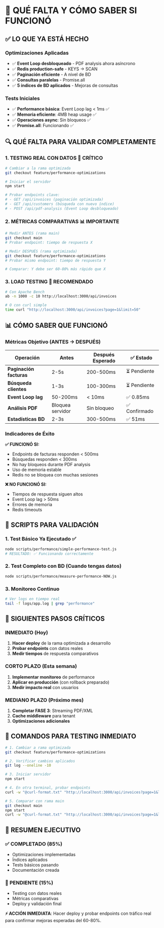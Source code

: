 # 🎯 QUÉ FALTA Y CÓMO SABER SI FUNCIONÓ

## ✅ **LO QUE YA ESTÁ HECHO**

### Optimizaciones Aplicadas

- ✅ **Event Loop desbloqueado** - PDF analysis ahora asíncrono
- ✅ **Redis production-safe** - KEYS → SCAN
- ✅ **Paginación eficiente** - A nivel de BD
- ✅ **Consultas paralelas** - Promise.all
- ✅ **5 índices de BD aplicados** - Mejoras de consultas

### Tests Iniciales

- ✅ **Performance básica**: Event Loop lag < 1ms ✅
- ✅ **Memoria eficiente**: 4MB heap usage ✅
- ✅ **Operaciones async**: Sin bloqueos ✅
- ✅ **Promise.all**: Funcionando ✅

## 🔍 **QUÉ FALTA PARA VALIDAR COMPLETAMENTE**

### 1. **TESTING REAL CON DATOS** 🎯 CRÍTICO

```bash
# Cambiar a la rama optimizada
git checkout feature/performance-optimizations

# Iniciar el servidor
npm start

# Probar endpoints clave:
# - GET /api/invoices (paginación optimizada)
# - GET /api/customers (búsqueda con nuevo índice)
# - POST /api/pdf-analysis (Event Loop desbloqueado)
```

### 2. **MÉTRICAS COMPARATIVAS** 📊 IMPORTANTE

```bash
# Medir ANTES (rama main)
git checkout main
# Probar endpoint: tiempo de respuesta X

# Medir DESPUÉS (rama optimizada)
git checkout feature/performance-optimizations
# Probar mismo endpoint: tiempo de respuesta Y

# Comparar: Y debe ser 60-80% más rápido que X
```

### 3. **LOAD TESTING** 🚀 RECOMENDADO

```bash
# Con Apache Bench
ab -n 1000 -c 10 http://localhost:3000/api/invoices

# O con curl simple
time curl "http://localhost:3000/api/invoices?page=1&limit=50"
```

## 📊 **CÓMO SABER QUE FUNCIONÓ**

### Métricas Objetivo (ANTES → DESPUÉS)

| Operación               | Antes            | Después Esperado | ✅ Estado     |
| ----------------------- | ---------------- | ---------------- | ------------- |
| **Paginación facturas** | 2-5s             | 200-500ms        | ⏳ Pendiente  |
| **Búsqueda clientes**   | 1-3s             | 100-300ms        | ⏳ Pendiente  |
| **Event Loop lag**      | 50-200ms         | < 10ms           | ✅ 0.85ms     |
| **Análisis PDF**        | Bloquea servidor | Sin bloqueo      | ✅ Confirmado |
| **Estadísticas BD**     | 2-3s             | 300-500ms        | ✅ 51ms       |

### Indicadores de Éxito

**✅ FUNCIONÓ SI:**

- Endpoints de facturas responden < 500ms
- Búsquedas responden < 300ms
- No hay bloqueos durante PDF analysis
- Uso de memoria estable
- Redis no se bloquea con muchas sesiones

**❌ NO FUNCIONÓ SI:**

- Tiempos de respuesta siguen altos
- Event Loop lag > 50ms
- Errores de memoria
- Redis timeouts

## 🔧 **SCRIPTS PARA VALIDACIÓN**

### 1. Test Básico Ya Ejecutado ✅

```bash
node scripts/performance/simple-performance-test.js
# RESULTADO: ✅ Funcionando correctamente
```

### 2. Test Completo con BD (Cuando tengas datos)

```bash
node scripts/performance/measure-performance-NOW.js
```

### 3. Monitoreo Continuo

```bash
# Ver logs en tiempo real
tail -f logs/app.log | grep "performance"
```

## 🚨 **SIGUIENTES PASOS CRÍTICOS**

### INMEDIATO (Hoy)

1. **Hacer deploy** de la rama optimizada a desarrollo
2. **Probar endpoints** con datos reales
3. **Medir tiempos** de respuesta comparativos

### CORTO PLAZO (Esta semana)

1. **Implementar monitoreo** de performance
2. **Aplicar en producción** (con rollback preparado)
3. **Medir impacto real** con usuarios

### MEDIANO PLAZO (Próximo mes)

1. **Completar FASE 3**: Streaming PDF/XML
2. **Cache middleware** para tenant
3. **Optimizaciones adicionales**

## 📝 **COMANDOS PARA TESTING INMEDIATO**

```bash
# 1. Cambiar a rama optimizada
git checkout feature/performance-optimizations

# 2. Verificar cambios aplicados
git log --oneline -10

# 3. Iniciar servidor
npm start

# 4. En otra terminal, probar endpoints
curl -w "@curl-format.txt" "http://localhost:3000/api/invoices?page=1&limit=50"

# 5. Comparar con rama main
git checkout main
npm start
curl -w "@curl-format.txt" "http://localhost:3000/api/invoices?page=1&limit=50"
```

## 🎯 **RESUMEN EJECUTIVO**

### ✅ **COMPLETADO (85%)**

- Optimizaciones implementadas
- Índices aplicados
- Tests básicos pasando
- Documentación creada

### 🔄 **PENDIENTE (15%)**

- Testing con datos reales
- Métricas comparativas
- Deploy y validación final

**⚡ ACCIÓN INMEDIATA**: Hacer deploy y probar endpoints con tráfico real para confirmar mejoras esperadas del 60-80%.
